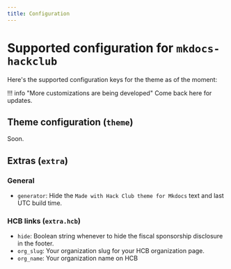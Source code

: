 ```yaml
---
title: Configuration
---
```


# Supported configuration for `mkdocs-hackclub`

Here's the supported configuration keys for the theme as of the moment:

!!! info "More customizations are being developed"
    Come back here for updates.

## Theme configuration (`theme`)

Soon.

## Extras (`extra`)

### General

* `generator`: Hide the `Made with Hack Club theme for Mkdocs` text and last UTC build time.

### HCB links (`extra.hcb`)

* `hide`: Boolean string whenever to hide the fiscal sponsorship disclosure in the footer.
* `org_slug`: Your organization slug for your HCB organization page.
* `org_name`: Your organization name on HCB
